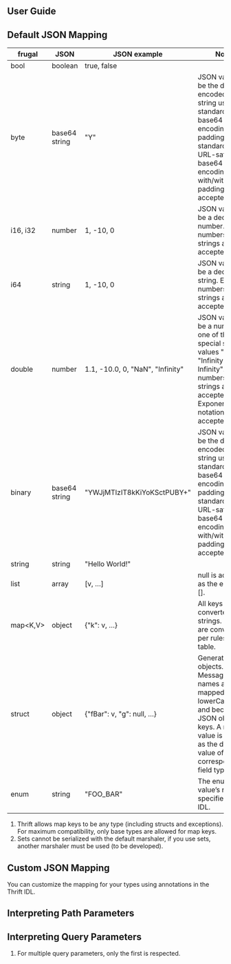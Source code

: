 ## User Guide


## Default JSON Mapping

| frugal   | JSON          | JSON example                     | Notes                                                                                                                                                                               |
| ------   | ----          | ------------                     | -----                                                                                                                                                                               |
| bool     | boolean       | true, false                      |                                                                                                                                                                                     |
| byte     | base64 string | "Y"                              | JSON value will be the data encoded as a string using standard base64 encoding with paddings. Either standard or URL-safe base64 encoding with/without paddings are accepted.       |
| i16, i32 | number        | 1, -10, 0                        | JSON value will be a decimal number. Either numbers or strings are accepted.                                                                                                        |
| i64      | string        | 1, -10, 0                        | JSON value will be a decimal string. Either numbers or strings are accepted.                                                                                                        |
| double   | number        | 1.1, -10.0, 0, "NaN", "Infinity" | JSON value will be a number or one of the special string values "NaN", "Infinity", and "-Infinity". Either numbers or strings are accepted. Exponent notation is also accepted.     |
| binary   | base64 string | "YWJjMTIzIT8kKiYoKSctPUBY+"      | JSON value will be the data encoded as a string using standard base64 encoding with paddings. Either standard or URL-safe base64 encoding with/without paddings are accepted.       |
| string   | string        | "Hello World!"                   |                                                                                                                                                                                     |
| list<V>  | array         | [v, …]                           | null is accepted as the empty list [].                                                                                                                                              |
| map<K,V> | object        | {"k": v, …}                      | All keys are converted to strings. Values are converted as per rules in this table.                                                                                                 |
| struct   | object        | {"fBar": v, "g": null, …}        | Generates JSON objects. Message field names are mapped to lowerCamelCase and become JSON object keys. A null value is treated as the default value of the corresponding field type. |
| enum     | string        | "FOO_BAR"                        | The enum value’s name as specified in the IDL.                                                                                                                                      |

1. Thrift allows map keys to be any type (including structs and
   exceptions). For maximum compatibility, only base types are allowed for
   map keys.
2. Sets cannot be serialized with the default marshaler, if you use sets,
   another marshaler must be used (to be developed).

## Custom JSON Mapping

You can customize the mapping for your types using annotations in the Thrift IDL.

## Interpreting Path Parameters

## Interpreting Query Parameters

1. For multiple query parameters, only the first is respected.
